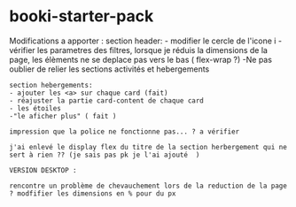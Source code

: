 # booki-starter-pack

Modifications a apporter : 
    section header:
    - modifier le cercle de l'icone i
    - vérifier les parametres des filtres, lorsque je réduis la dimensions de la page, les élèments ne se deplace pas vers le bas ( flex-wrap ?)
    -Ne pas oublier de relier les sections activités et hebergements 


    section hebergements:
    - ajouter les <a> sur chaque card (fait)
    - réajuster la partie card-content de chaque card
    - les étoiles
    -"le aficher plus" ( fait ) 

    impression que la police ne fonctionne pas... ? a vérifier

    j'ai enlevé le display flex du titre de la section herbergement qui ne sert à rien ?? (je sais pas pk je l'ai ajouté  ) 

    VERSION DESKTOP : 

    rencontre un problème de chevauchement lors de la reduction de la page ? modfifier les dimensions en % pour du px